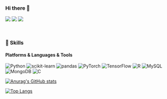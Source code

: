 ### Hi there 👋
<!-- I am studying to become a data scientist. -->


<!--
**Junjaee/junjaee** is a ✨ _special_ ✨ repository because its `README.md` (this file) appears on your GitHub profile.

Here are some ideas to get you started:

- 🔭 I’m currently working on ...
- 🌱 I’m currently learning ...
- 👯 I’m looking to collaborate on ...
- 🤔 I’m looking for help with ...
- 💬 Ask me about ...
- 📫 How to reach me: ...
- 😄 Pronouns: ...
- ⚡ Fun fact: ...
-->

<p>
  <a href="mailto:neverenvy92@gmail.com" target="_blank"><img src="https://img.shields.io/badge/Gmail-EA4335?style=plastic&logo=Gmail&logoColor=white"/></a>
  <a href="https://www.instagram.com/junjaee/" target="_blank"><img src="https://img.shields.io/badge/Instagram-E4405F?style=plastic&logo=Instagram&logoColor=white"/></a>
  <a href="https://www.facebook.com/junjaee" target="_blank"><img src="https://img.shields.io/badge/Facebook-1877F2?style=plastic&logo=Facebook&logoColor=white"/></a>
</p>

<p>
<!--   👋&nbsp; Hi there! I'm <b>mobile app developer</b> using Android and iOS. 🚀<br/>
  Sometimes I develop cross-platforms like ReactNative or Flutter, but prefer native. 💖<br/><br/>
  I enjoy hiking, swimming, dive and surf. ⛰ 🏄<br/>
  I hope to develop every beautiful things. ✨ <br/><br/> -->
</p>
<br>

### 💪 Skills
#### Platforms & Languages & Tools
<p>
  <img alt="Python" src ="https://img.shields.io/badge/Python-3776AB.svg?&style=plastic&logo=Python&logoColor=white"/>
  <img alt="scikit-learn" src ="https://img.shields.io/badge/scikit-learn-F7931E.svg?&style=plastic&logo=scikit-learn&logoColor=white"/>
  <img alt="pandas" src ="https://img.shields.io/badge/pandas-150458.svg?&style=plastic&logo=pandas&logoColor=white"/>
  <img alt="PyTorch" src ="https://img.shields.io/badge/PyTorch-EE4C2C.svg?&style=plastic&logo=PyTorch&logoColor=white"/>
  <img alt="TensorFlow" src ="https://img.shields.io/badge/TensorFlow-FF6F00.svg?&style=plastic&logo=TensorFlow&logoColor=white"/>
  <img alt="R" src ="https://img.shields.io/badge/R-276DC3.svg?&style=plastic&logo=R&logoColor=white"/>
  <img alt="MySQL" src ="https://img.shields.io/badge/MySQL-4479A1.svg?&style=plastic&logo=MySQL&logoColor=white"/>
  <img alt="MongoDB" src ="https://img.shields.io/badge/MongoDB-47A248.svg?&style=plastic&logo=MongoDB&logoColor=white"/>
  <img alt="C" src ="https://img.shields.io/badge/C-A8B9CC.svg?&style=plastic&logo=C&logoColor=white"/>
</p>

[![Anurag's GitHub stats](https://github-readme-stats.vercel.app/api?username=junjaee&show_icons=true&hide=)](https://github.com/anuraghazra/github-readme-stats)

<!-- [![Top Langs](https://github-readme-stats.vercel.app/api/top-langs/?username=junjaee&layout=compact)](https://github.com/anuraghazra/github-readme-stats) -->
[![Top Langs](https://github-readme-stats.vercel.app/api/top-langs/?username=junjaee)](https://github.com/anuraghazra/github-readme-stats)


